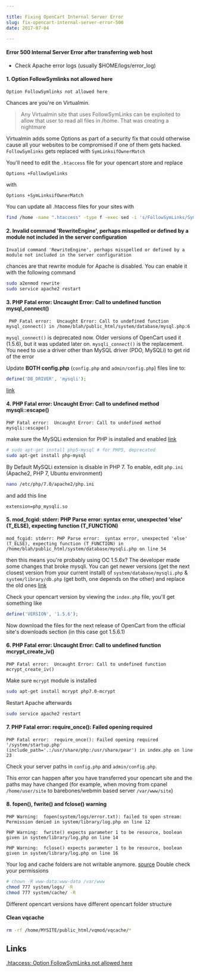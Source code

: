 ```yaml
---

title: Fixing OpenCart Internal Server Error
slug: fix-opencart-internal-server-error-500
date: 2017-07-04

---
```


#### Error 500 Internal Server Error after transferring web host
- Check Apache error logs (usually $HOME/logs/error_log)

#### 1. Option FollowSymlinks not allowed here

```
Option FollowSymlinks not allowed here
```

Chances are you're on Virtualmin. 

> Any Virtualmin site that uses FollowSymLinks can be exploited to allow that user to read all files in /home. That was creating a nightmare

Virtualmin adds some Options as part of a security fix that could otherwise cause all your websites to be compromised if one of them gets hacked. `FollowSymlinks` gets replaced with `SymLinksifOwnerMatch`

You'll need to edit the `.htaccess` file for your opencart store and replace 

```apacheconf
Options +FollowSymlinks
```

with 

```apacheconf
Options +SymLinksifOwnerMatch
```

You can update all .htaccess files for your sites with

```bash
find /home -name ".htaccess" -type f -exec sed -i 's/FollowSymLinks/SymLinksIfOwnerMatch/g' {} ";"
```

#### 2. Invalid command 'RewriteEngine', perhaps misspelled or defined by a module not included in the server configuration 

```
Invalid command 'RewriteEngine', perhaps misspelled or defined by a module not included in the server configuration
```

chances are that rewrite module for Apache is disabled. You can enable it with the following command

```bash
sudo a2enmod rewrite
sudo service apache2 restart
```

#### 3. PHP Fatal error:  Uncaught Error: Call to undefined function mysql_connect()

```
 PHP Fatal error:  Uncaught Error: Call to undefined function mysql_connect() in /home/blah/public_html/system/database/mysql.php:6
```

`mysql_connect()` is deprecated now. Older versions of OpenCart used it (1.5.6), but it was updated later on. `mysqli_connect()` is the replacement. You need to use a driver other than MySQL driver (PDO, MySQLi) to get rid of the error 

Update **BOTH config.php** (`config.php` and `admin/config.php`) files line to:

```php
define('DB_DRIVER', 'mysqli');
```
[link](https://forum.opencart.com/viewtopic.php?t=155393)

#### 4. PHP Fatal error:  Uncaught Error: Call to undefined method mysqli::escape()

```
PHP Fatal error:  Uncaught Error: Call to undefined method mysqli::escape()
```

make sure the MySQLi extension for PHP is installed and enabled [link](https://stackoverflow.com/questions/35424982/how-to-enable-mysqli-extension-in-php-7)

```bash
# sudo apt-get install php5-mysql # for PHP5, deprecated
sudo apt-get install php-mysql
```
By Default MySQLi extension is disable in PHP 7. To enable, edit `php.ini` (Apache2, PHP 7, Ubuntu environment)

```bash
nano /etc/php/7.0/apache2/php.ini
```
and add this line

```apacheconf
extension=php_mysqli.so
```

#### 5. mod_fcgid: stderr: PHP Parse error:  syntax error, unexpected 'else' (T_ELSE), expecting function (T_FUNCTION)

```
mod_fcgid: stderr: PHP Parse error:  syntax error, unexpected 'else' (T_ELSE), expecting function (T_FUNCTION) in /home/blah/public_html/system/database/mysqli.php on line 54
```

then this means you're probably using OC 1.5.6x? The developer made some changes that broke mysqli. You can get newer versions (get the next closest version from your current install) of `system/database/mysqli.php` & `system/library/db.php` (get both, one depends on the other) and replace the old ones [link](https://forum.opencart.com/viewtopic.php?f=161&t=110746)

Check your opencart version by viewing the `index.php` file, you'll get something like

```php
define('VERSION', '1.5.6');
```

Now download the files for the next release of OpenCart from the official site's downloads section (in this case got 1.5.6.1)

#### 6. PHP Fatal error:  Uncaught Error: Call to undefined function mcrypt_create_iv()

```
PHP Fatal error:  Uncaught Error: Call to undefined function mcrypt_create_iv()
```

Make sure `mcrypt` module is installed

```bash
sudo apt-get install mcrypt php7.0-mcrypt
```
Restart Apache afterwards

```bash
sudo service apache2 restart
```


#### 7. PHP Fatal error:  require_once(): Failed opening required 

```
PHP Fatal error:  require_once(): Failed opening required '/system/startup.php' (include_path='.:/usr/share/php:/usr/share/pear') in index.php on line 23
```

Check your server paths in `config.php` and `admin/config.php`. 

This error can happen after you have transferred your opencart site and the paths may have changed (for example, when moving from cpanel `/home/user/site` to barebones/webmin based server `/var/www/site`)

#### 8. fopen(), fwrite() and fclose() warning

```
PHP Warning:  fopen(system/logs/error.txt): failed to open stream: Permission denied in system/library/log.php on line 12

PHP Warning:  fwrite() expects parameter 1 to be resource, boolean given in system/library/log.php on line 14

PHP Warning:  fclose() expects parameter 1 to be resource, boolean given in system/library/log.php on line 16
```

Your log and cache folders are not writable anymore. [source](https://stackoverflow.com/questions/32275649/opencart-errors) Double check your permissions

```bash
# chown -R www-data:www-data /var/www
chmod 777 system/logs/ -R
chmod 777 system/cache/ -R
```

Different opencart versions have different opencart folder structure

#### Clean vqcache

```bash
rm -rf /home/MYSITE/public_html/vqmod/vqcache/*
```


Links
---
[.htaccess: Option FollowSymLinks not allowed here](https://www.virtualmin.com/node/24753#comment-124082)
